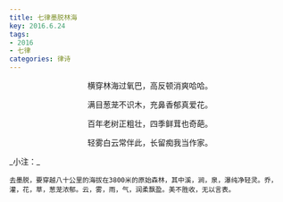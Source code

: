 ```yaml
---
title: 七律墨脱林海
key: 2016.6.24
tags: 
- 2016
- 七律
categories: 律诗
---
```


<p align="center">横穿林海过氧巴，高反顿消爽哈哈。
</p>
<p align="center">满目葱茏不识木，充鼻香郁真爱花。
</p>
<p align="center">百年老树正粗壮，四季鲜茸也奇葩。
</p>
<p align="center">轻雾白云常伴此，长留痴我当作家。
</p>
_小注：_

```
去墨脱，要穿越八十公里的海拔在3800米的原始森林，其中溪，涧，泉，瀑纯净轻灵。乔，灌，花，草，葱茏浓郁。云，雾，雨，气，润柔飘盈。美不胜收，无以言表。
```